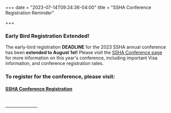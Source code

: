 +++
date = "2023-07-14T09:24:36-04:00"
title = "SSHA Conference Registration Reminder"

+++

### **Early Bird Registration Extended!**

The early-bird registration **DEADLINE** for the 2023 SSHA annual conference has been **extended to August 1st!** Please visit the [SSHA Conference page](https://ssha.org/conference/) for more information on this year's conference, including important Visa information, and conference registration rates.
<br />  

### To register for the conference, please visit: ###  
#### [SSHA Conference Registration](https://indianauniv.ungerboeck.com/prod/emc00/register.aspx?aat=p62TcM7tSGNbheobA6WS0GGmCJn1yK8LbHTLTpkdyck%3d)  
<br /><hr width="100">  